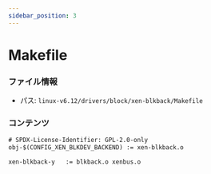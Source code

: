 ```yaml
---
sidebar_position: 3
---
```

# Makefile

### ファイル情報

- パス: `linux-v6.12/drivers/block/xen-blkback/Makefile`

### コンテンツ

```txt
# SPDX-License-Identifier: GPL-2.0-only
obj-$(CONFIG_XEN_BLKDEV_BACKEND) := xen-blkback.o

xen-blkback-y	:= blkback.o xenbus.o

```
